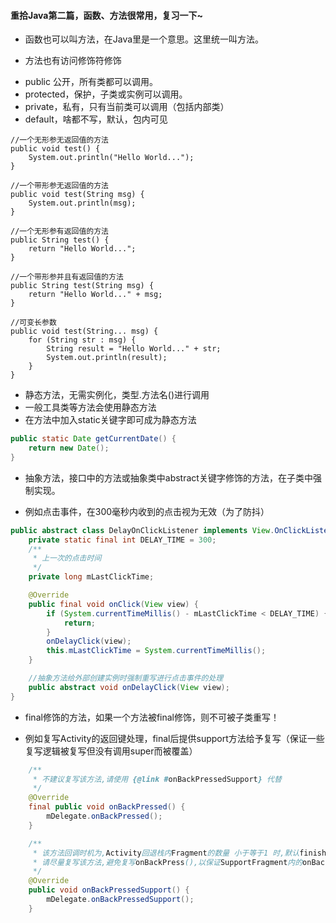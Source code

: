 #### 重拾Java第二篇，函数、方法很常用，复习一下~

- 函数也可以叫方法，在Java里是一个意思。这里统一叫方法。

- 方法也有访问修饰符修饰

* public 公开，所有类都可以调用。
* protected，保护，子类或实例可以调用。
* private，私有，只有当前类可以调用（包括内部类）
* default，啥都不写，默认，包内可见

```
//一个无形参无返回值的方法
public void test() {
    System.out.println("Hello World...");
}

//一个带形参无返回值的方法
public void test(String msg) {
    System.out.println(msg);
}

//一个无形参有返回值的方法
public String test() {
    return "Hello World...";
}

//一个带形参并且有返回值的方法
public String test(String msg) {
    return "Hello World..." + msg;
}

//可变长参数
public void test(String... msg) {
    for (String str : msg) {
        String result = "Hello World..." + str;
        System.out.println(result);
    }
}
```

- 静态方法，无需实例化，类型.方法名()进行调用
- 一般工具类等方法会使用静态方法
- 在方法中加入static关键字即可成为静态方法

```java
public static Date getCurrentDate() {
    return new Date();
}
```

- 抽象方法，接口中的方法或抽象类中abstract关键字修饰的方法，在子类中强制实现。

- 例如点击事件，在300毫秒内收到的点击视为无效（为了防抖）

```java
public abstract class DelayOnClickListener implements View.OnClickListener {
    private static final int DELAY_TIME = 300;
    /**
     * 上一次的点击时间
     */
    private long mLastClickTime;

    @Override
    public final void onClick(View view) {
        if (System.currentTimeMillis() - mLastClickTime < DELAY_TIME) {
            return;
        }
        onDelayClick(view);
        this.mLastClickTime = System.currentTimeMillis();
    }

    //抽象方法给外部创建实例时强制重写进行点击事件的处理
    public abstract void onDelayClick(View view);
}
```

- final修饰的方法，如果一个方法被final修饰，则不可被子类重写！

- 例如复写Activity的返回键处理，final后提供support方法给予复写（保证一些复写逻辑被复写但没有调用super而被覆盖）

```java
    /**
     * 不建议复写该方法,请使用 {@link #onBackPressedSupport} 代替
     */
    @Override
    final public void onBackPressed() {
        mDelegate.onBackPressed();
    }

    /**
     * 该方法回调时机为,Activity回退栈内Fragment的数量 小于等于1 时,默认finish Activity
     * 请尽量复写该方法,避免复写onBackPress(),以保证SupportFragment内的onBackPressedSupport()回退事件正常执行
     */
    @Override
    public void onBackPressedSupport() {
        mDelegate.onBackPressedSupport();
    }
```